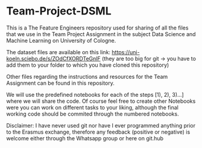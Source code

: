 # Team-Project-DSML
This is a The Feature Engineers repository used for sharing of all the files that we use in the Team Project Assignment in the subject Data Science and Machine Learning on University of Cologne.

The dataset files are available on this link: https://uni-koeln.sciebo.de/s/ZOdCfXORDTeGnlF (they are too big for git -> you have to add them to your folder to which you have cloned this repository)

Other files regarding the instructions and resources for the Team Assignment can be found in this repository.

We will use the predefined notebooks for each of the steps [1), 2), 3)...] where we will share the code. Of course feel free to create other Notebooks were you can work on different tasks to your liking, although the final working code should be commited through the numbered notebooks.

Disclaimer: I have never used git nor have I ever programmed anything prior to the Erasmus exchange, therefore any feedback (positive or negative) is welcome either through the Whatsapp group or here on git.hub 
